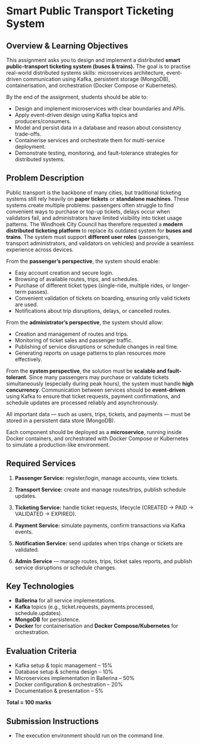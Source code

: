 # **Smart Public Transport Ticketing System**

## **Overview & Learning Objectives**

This assignment asks you to design and implement a distributed **smart public-transport ticketing system (buses & trains).** The goal is to practise real-world distributed systems skills: microservices architecture, event-driven communication using Kafka, persistent storage (MongoDB), containerisation, and orchestration (Docker Compose or Kubernetes).

By the end of the assignment, students should be able to:

- Design and implement microservices with clear boundaries and APIs.
- Apply event-driven design using Kafka topics and producers/consumers.
- Model and persist data in a database and reason about consistency trade-offs.
- Containerise services and orchestrate them for multi-service deployment.
- Demonstrate testing, monitoring, and fault-tolerance strategies for distributed systems.

## **Problem Description**

Public transport is the backbone of many cities, but traditional ticketing systems still rely heavily on **paper tickets** or **standalone machines**. These systems create multiple problems: passengers often struggle to find convenient ways to purchase or top-up tickets, delays occur when validators fail, and administrators have limited visibility into ticket usage patterns. The Windhoek City Council has therefore requested a **modern distributed ticketing platform** to replace its outdated system for **buses and trains**. The system must support **different user roles** (passengers, transport administrators, and validators on vehicles) and provide a seamless experience across devices.

From the **passenger’s perspective**, the system should enable:

- Easy account creation and secure login.
- Browsing of available routes, trips, and schedules.
- Purchase of different ticket types (single-ride, multiple rides, or longer-term passes).
- Convenient validation of tickets on boarding, ensuring only valid tickets are used.
- Notifications about trip disruptions, delays, or cancelled routes.

From the **administrator’s perspective**, the system should allow:

- Creation and management of routes and trips.
- Monitoring of ticket sales and passenger traffic.
- Publishing of service disruptions or schedule changes in real time.
- Generating reports on usage patterns to plan resources more effectively.

From the **system perspective**, the solution must be **scalable and fault-tolerant**. Since many passengers may purchase or validate tickets simultaneously (especially during peak hours), the system must handle **high concurrency**. Communication between services should be **event-driven** using Kafka to ensure that ticket requests, payment confirmations, and schedule updates are processed reliably and asynchronously.

All important data — such as users, trips, tickets, and payments — must be stored in a persistent data store (MongoDB). 

Each component should be deployed as a **microservice**, running inside Docker containers, and orchestrated with Docker Compose or Kubernetes to simulate a production-like environment.

## **Required Services**

1. **Passenger Service:** register/login, manage accounts, view tickets.

2. **Transport Service:** create and manage routes/trips, publish schedule updates. 

3. **Ticketing Service:** handle ticket requests, lifecycle (CREATED → PAID → VALIDATED → EXPIRED).

4. **Payment Service:** simulate payments, confirm transactions via Kafka events.

5. **Notification Service:** send updates when trips change or tickets are validated. 

6. **Admin Service** — manage routes, trips, ticket sales reports, and publish service disruptions or schedule changes.

## **Key Technologies**

- **Ballerina** for all service implementations.
- **Kafka** topics (e.g., ticket.requests, payments.processed, schedule.updates).
- **MongoDB** for persistence.
- **Docker** for containerisation and **Docker Compose/Kubernetes** for orchestration.

## **Evaluation Criteria**

- Kafka setup & topic management – 15%
- Database setup & schema design – 10%
- Microservices implementation in Ballerina – 50%
- Docker configuration & orchestration – 20%
- Documentation & presentation – 5%

**Total = 100 marks**

## **Submission Instructions**

- The execution environment should run on the command line.